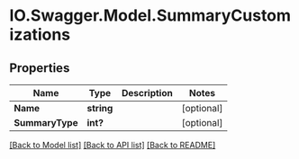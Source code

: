 # IO.Swagger.Model.SummaryCustomizations
## Properties

Name | Type | Description | Notes
------------ | ------------- | ------------- | -------------
**Name** | **string** |  | [optional] 
**SummaryType** | **int?** |  | [optional] 

[[Back to Model list]](../README.md#documentation-for-models) [[Back to API list]](../README.md#documentation-for-api-endpoints) [[Back to README]](../README.md)

